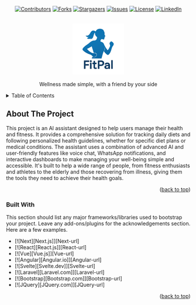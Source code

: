 <div align="center">

[![Contributors](https://img.shields.io/github/contributors/MayankPadhi-0709/FitPal.svg?style=for-the-badge)](https://github.com/MayankPadhi-0709/FitPal/graphs/contributors)
[![Forks](https://img.shields.io/github/forks/MayankPadhi-0709/FitPal.svg?style=for-the-badge&logo=github)](https://github.com/MayankPadhi-0709/FitPal/network/members)
[![Stargazers](https://img.shields.io/github/stars/MayankPadhi-0709/FitPal.svg?style=for-the-badge&logo=github)](https://github.com/MayankPadhi-0709/FitPal/stargazers)
[![Issues](https://img.shields.io/github/issues/MayankPadhi-0709/FitPal.svg?style=for-the-badge)](https://github.com/MayankPadhi-0709/FitPal/issues)
[![License](https://img.shields.io/github/license/MayankPadhi-0709/FitPal.svg?style=for-the-badge)](https://github.com/MayankPadhi-0709/FitPal/blob/main/LICENSE)
[![LinkedIn](https://img.shields.io/badge/-LinkedIn-0A66C2?style=for-the-badge&logo=linkedin&logoColor=white)](your-profile-url)

</div>

<!-- PROJECT LOGO -->
<br />
<div align="center">
  <a href="https://github.com/MayankPadhi-0709/FitPal.git">
    <img src="Images/fitpalLogo.png" alt="Logo" width="140" height="140">
  </a>

  <p align="center">
    Wellness made simple, with a friend by your side
  </p>
</div>


<!-- TABLE OF CONTENTS -->
<details>
  <summary>Table of Contents</summary>
  <ol>
    <li>
      <a href="#about-the-project">About The Project</a>
      <ul>
        <li><a href="#built-with">Built With</a></li>
      </ul>
    </li>
    <li>
      <a href="#getting-started">Getting Started</a>
      <ul>
        <li><a href="#prerequisites">Prerequisites</a></li>
        <li><a href="#installation">Installation</a></li>
      </ul>
    </li>
    <li><a href="#usage">Usage</a></li>
    <li><a href="#roadmap">Roadmap</a></li>
    <li><a href="#contributing">Contributing</a></li>
    <li><a href="#license">License</a></li>
    <li><a href="#contact">Contact</a></li>
    <li><a href="#acknowledgments">Acknowledgments</a></li>
  </ol>
</details>

<!-- ABOUT THE PROJECT -->
## About The Project

This project is an AI assistant designed to help users manage their health and fitness. It provides a comprehensive solution for tracking daily diets and following personalized health guidelines, whether for specific diet plans or medical conditions. The assistant uses a combination of advanced AI and user-friendly features like voice chat, WhatsApp notifications, and interactive dashboards to make managing your well-being simple and accessible. It's built to help a wide range of people, from fitness enthusiasts and athletes to the elderly and those recovering from illness, giving them the tools they need to achieve their health goals.

<p align="right">(<a href="#readme-top">back to top</a>)</p>

<!-- Build With -->
### Built With

This section should list any major frameworks/libraries used to bootstrap your project. Leave any add-ons/plugins for the acknowledgements section. Here are a few examples.

* [![Next][Next.js]][Next-url]
* [![React][React.js]][React-url]
* [![Vue][Vue.js]][Vue-url]
* [![Angular][Angular.io]][Angular-url]
* [![Svelte][Svelte.dev]][Svelte-url]
* [![Laravel][Laravel.com]][Laravel-url]
* [![Bootstrap][Bootstrap.com]][Bootstrap-url]
* [![JQuery][JQuery.com]][JQuery-url]

<p align="right">(<a href="#readme-top">back to top</a>)</p>


